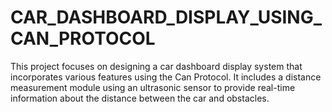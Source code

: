 # CAR_DASHBOARD_DISPLAY_USING_CAN_PROTOCOL
This project focuses on designing a car dashboard display system that incorporates various features using the Can Protocol. It includes a distance measurement module using an ultrasonic sensor to provide real-time information about the distance between the car and obstacles.
